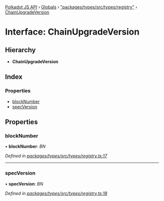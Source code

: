 [Polkadot JS API](../README.md) › [Globals](../globals.md) › ["packages/types/src/types/registry"](../modules/_packages_types_src_types_registry_.md) › [ChainUpgradeVersion](_packages_types_src_types_registry_.chainupgradeversion.md)

# Interface: ChainUpgradeVersion

## Hierarchy

* **ChainUpgradeVersion**

## Index

### Properties

* [blockNumber](_packages_types_src_types_registry_.chainupgradeversion.md#blocknumber)
* [specVersion](_packages_types_src_types_registry_.chainupgradeversion.md#specversion)

## Properties

###  blockNumber

• **blockNumber**: *BN*

*Defined in [packages/types/src/types/registry.ts:17](https://github.com/polkadot-js/api/blob/065f39ba6d/packages/types/src/types/registry.ts#L17)*

___

###  specVersion

• **specVersion**: *BN*

*Defined in [packages/types/src/types/registry.ts:18](https://github.com/polkadot-js/api/blob/065f39ba6d/packages/types/src/types/registry.ts#L18)*
